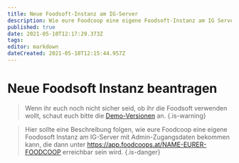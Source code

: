 ```yaml
---
title: Neue Foodsoft-Instanz am IG-Server 
description: Wie eure Foodcoop eine eigene Foodsoft-Instanz am IG Server bekommt
published: true
date: 2021-05-10T12:17:29.373Z
tags: 
editor: markdown
dateCreated: 2021-05-10T12:15:44.957Z
---
```


# Neue Foodsoft Instanz beantragen

> Wenn ihr euch noch nicht sicher seid, ob ihr die Foodsoft verwenden wollt, schaut euch bitte die [Demo-Versionen](Demo) an.
{.is-warning}

> Hier sollte eine Beschreibung folgen, wie eure Foodcoop eine eigene Foodosoft Instanz am IG-Server mit Admin-Zugangsdaten bekommen kann, die dann unter https://app.foodcoops.at/NAME-EURER-FOODCOOP erreichbar sein wird.
{.is-danger}

